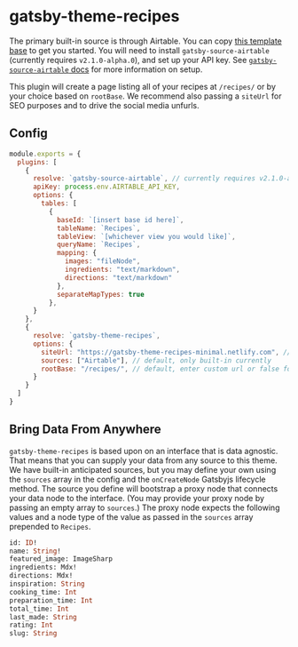 # gatsby-theme-recipes

The primary built-in source is through Airtable. You can copy [this template base](https://airtable.com/shr72BUaM4649U7ll) to get you started. You will need to install `gatsby-source-airtable` (currently requires `v2.1.0-alpha.0`), and set up your API key. See [`gatsby-source-airtable` docs](https://github.com/jbolda/gatsby-source-airtable) for more information on setup.

This plugin will create a page listing all of your recipes at `/recipes/` or by your choice based on `rootBase`. We recommend also passing a `siteUrl` for SEO purposes and to drive the social media unfurls.

## Config
```js
module.exports = {
  plugins: [
    {
      resolve: `gatsby-source-airtable`, // currently requires v2.1.0-alpha.0
      apiKey: process.env.AIRTABLE_API_KEY,
      options: {
        tables: [
          {
            baseId: `[insert base id here]`,
            tableName: `Recipes`,
            tableView: `[whichever view you would like]`,
            queryName: `Recipes`,
            mapping: {
              images: "fileNode",
              ingredients: "text/markdown",
              directions: "text/markdown"
            },
            separateMapTypes: true
          },
      }
    },
    {
      resolve: `gatsby-theme-recipes`,
      options: {
        siteUrl: "https://gatsby-theme-recipes-minimal.netlify.com", // required for SEO and unfurls
        sources: ["Airtable"], // default, only built-in currently
        rootBase: "/recipes/", // default, enter custom url or false for no page
      }
    }
  ]
}
```

## Bring Data From Anywhere
`gatsby-theme-recipes` is based upon on an interface that is data agnostic. That means that you can supply your data from any source to this theme. We have built-in anticipated sources, but you may define your own using the `sources` array in the config and the `onCreateNode` Gatsbyjs lifecycle method. The source you define will bootstrap a proxy node that connects your data node to the interface. (You may provide your proxy node by passing an empty array to `sources`.) The proxy node expects the following values and a node type of the value as passed in the `sources` array prepended to `Recipes`. 

```graphql
id: ID!
name: String!
featured_image: ImageSharp
ingredients: Mdx!
directions: Mdx!
inspiration: String
cooking_time: Int
preparation_time: Int
total_time: Int
last_made: String
rating: Int
slug: String
```
